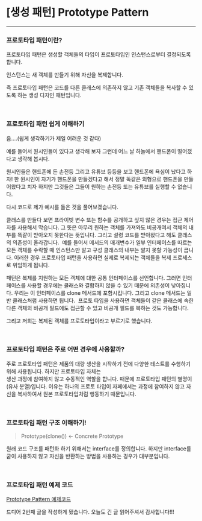 # [생성 패턴] Prototype Pattern
---

### 프로토타입 패턴이란?

프로토타입 패턴은 생성할 객체들의 타입이 프로토타입인 인스턴스로부터 결정되도록 합니다.

인스턴스는 새 객체를 만들기 위해 자신을 복제합니다.

즉 프로토타입 패턴은 코드를 다른 클래스에 의존하지 않고 기존 객체들을 복사할 수 있도록 하는 생성 디자인 패턴입니다.

<br>

### 프로토타입 패턴 쉽게 이해하기

음....(쉽게 생각하기가 제일 어려운 것 같다)

예를 들어서 원시인들이 있다고 생각해 보자 그런데 어느 날 하늘에서 핸드폰이 떨어졌다고 생각해 봅시다.

원시인들은 핸드폰에 든 손전등 그리고 유튜브 등등을 보고 핸드폰에 욕심이 났다고 하자! 한 원시인이 자기가 핸드폰을 만들겠다고 해서 정말 똑같은 외형으로 핸드폰을 만들어왔다고 치자 하지만 그것들은 그들이 원하는 손전등 또는 유튜브를 실행할 수 없습니다.

다시 코드로 제가 예시를 들은 것을 풀어보겠습니다. 

클래스를 만들다 보면 프라이빗 변수 또는 함수를 공개하고 싶지 않은 경우는 접근 제어자를 사용해서 막습니다. 그 뜻은 아무리 원하는 객체를 가져와도 비공개여서 객체의 내부를 똑같이 받아오지 못한다는 뜻입니다. 그리고 설령 코드를 받아왔다고 해도 클래스의 의존성이 올라갑니다.  예를 들어서 메서드의 매개변수가 일부 인터페이스를 따르는 모든 객체를 수락할 때 인스턴스만 알고 구성 클래스의 내부는 알지 못할 가능성이 큽니다. 이러한 경우 프로토타입 패턴을 사용하면 실제로 복제되는 객체들을 복제 프로세스로 위임하게 됩니다.

패턴은 복제를 지원하는 모든 객체에 대한 공통 인터페이스를 선언합니다. 그러면 인터페이스를 사용할 경우에는 클래스와 결합하지 않을 수 있기 때문에 의존성이 낮아집니다. 우리는 이 인터페이스를 clone 메서드에 포함시킵니다. 그리고 clone 메서드는 일반 클래스처럼 사용하면 됩니다.  프로토 타입을 사용하면 객체들이 같은 클래스에 속한 다른 객체의 비공개 필드에도 접근할 수 있고 비공개 필드를 복하는 것도 가능합니다.

그리고 저희는 복제된 객체를 프로토타입이라고 부르기로 했습니다.

<br>

### 프로토타입 패턴은 주로 어떤 경우에 사용할까?

주로 프로토타입 패턴은 제품의 대량 생산을 시작하기 전에 다양한 테스트를 수행하기 위해 사용됩니다. 하지만 프로토타입 자체는  
생산 과정에 참여하지 않고 수동적인 역할을 합니다. 때문에 프로토타입 패턴의 별명이 (유사 분열)입니다. 이유는 하나의 프로토 타입이 자페에서는 과정에 참여하지 않고 자신을 복사하여서 원본 프로토타입처럼 행동하기 때문입니다.

<br>

### 프로토타입 패턴 구조 이해하기!

> Prototype(clone()) <- Concrete Prototype

원래 코드 구조를 패턴화 하기 위해서는 interface를 정의합니다. 하지만 interface를 굳이 사용하지 않고 자신을 반환하는 방법을 사용하는 경우가 대부분입니다.

<br>

### 프로토타입 패턴 예제 코드

[Prototype Pattern 예제코드](https://github.com/jjunhaa0211/ADPattern-Swift/tree/main/GoF-PrototypePattern)

드디어 2번째 글을 작성하게 됐습니다. 오늘도 긴 글 읽어주셔서 감사힙니다!!!
